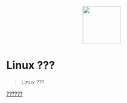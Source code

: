 <div align="center"><img width="100px" src="http://dunwu.test.upcdn.net/images/others/zp.png"/></div>

# Linux ???

> Linux ???

[??????](README.md)
